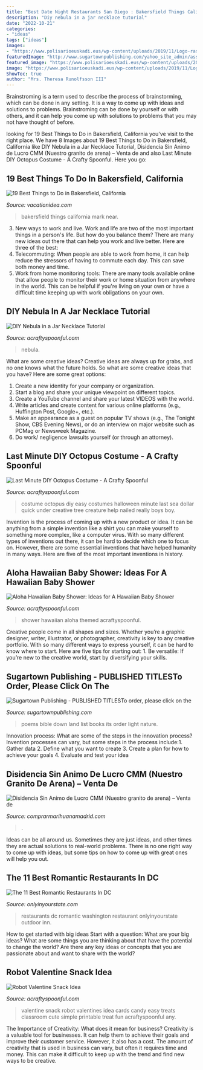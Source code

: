 ```yaml
---
title: "Best Date Night Restaurants San Diego : Bakersfield Things California Mark Near"
description: "Diy nebula in a jar necklace tutorial"
date: "2022-10-21"
categories:
- "ideas"
tags: ["ideas"]
images:
- "https://www.polisarioeuskadi.eus/wp-content/uploads/2019/11/Logo-rasd-facebook.jpg"
featuredImage: "http://www.sugartownpublishing.com/yahoo_site_admin/assets/images/Mi_Tierra.133153032_std.jpg"
featured_image: "https://www.polisarioeuskadi.eus/wp-content/uploads/2019/11/Logo-rasd-facebook.jpg"
image: "https://www.polisarioeuskadi.eus/wp-content/uploads/2019/11/Logo-rasd-facebook.jpg"
ShowToc: true
author: "Mrs. Theresa Runolfsson III"
---
```



Brainstroming is a term used to describe the process of brainstorming, which can be done in any setting. It is a way to come up with ideas and solutions to problems. Brainstroming can be done by yourself or with others, and it can help you come up with solutions to problems that you may not have thought of before.

	

		
looking for 19 Best Things to Do in Bakersfield, California you've visit to the right place. We have 8 Images about 19 Best Things to Do in Bakersfield, California like DIY Nebula in a Jar Necklace Tutorial, Disidencia Sin Animo de Lucro CMM (Nuestro granito de arena) – Venta de and also Last Minute DIY Octopus Costume - A Crafty Spoonful. Here you go:
		
    
## 19 Best Things To Do In Bakersfield, California

<img loading=lazy src="https://vacationidea.com/pix/img25Hy8R/articles/best-things-to-do-in-bakersfield-ca_g14_mobi.jpg" onerror="this.onerror=null;this.src='https://tse4.mm.bing.net/th?id=OIP.z3rxm78YNrhEOa_ma_-rwAAAAA&amp;pid=15.1';" alt="19 Best Things to Do in Bakersfield, California">

_Source: vacationidea.com_

>bakersfield things california mark near. 

	

3. New ways to work and live.
Work and life are two of the most important things in a person's life. But how do you balance them? There are many new ideas out there that can help you work and live better. Here are three of the best: 
1. Telecommuting: When people are able to work from home, it can help reduce the stressors of having to commute each day. This can save both money and time. 
2. Work from home monitoring tools: There are many tools available online that allow people to monitor their work or home situation from anywhere in the world. This can be helpful if you're living on your own or have a difficult time keeping up with work obligations on your own. 

    
## DIY Nebula In A Jar Necklace Tutorial

<img loading=lazy src="https://acraftyspoonful.com/wp-content/uploads/2017/02/DIY-Nebula-in-a-Jar-Necklace-Tutorial.jpg" onerror="this.onerror=null;this.src='https://tse4.mm.bing.net/th?id=OIP.yEK-jGommR8fMkUSOppk0QHaLL&amp;pid=15.1';" alt="DIY Nebula in a Jar Necklace Tutorial">

_Source: acraftyspoonful.com_

>nebula. 

	

What are some creative ideas?
Creative ideas are always up for grabs, and no one knows what the future holds. So what are some creative ideas that you have? Here are some great options: 
1. Create a new identity for your company or organization.
2. Start a blog and share your unique viewpoint on different topics.
3. Create a YouTube channel and share your latest VIDEOS with the world. 
4. Write articles and create content for various online platforms (e.g., Huffington Post, Google+, etc.). 
5. Make an appearance as a guest on popular TV shows (e.g., The Tonight Show, CBS Evening News), or do an interview on major website such as PCMag or Newsweek Magazine. 
6. Do work/ negligence lawsuits yourself (or through an attorney).

    
## Last Minute DIY Octopus Costume - A Crafty Spoonful

<img loading=lazy src="https://acraftyspoonful.com/wp-content/uploads/2017/02/DIY-Octopus-Costume-a-quick-and-easy-costume-you-can-make-for-as-little-as-5-with-the-help-of-Dollar-Tree.jpg" onerror="this.onerror=null;this.src='https://tse4.mm.bing.net/th?id=OIP.zFRv16LWHNx9LFZGCGjgtgHaLL&amp;pid=15.1';" alt="Last Minute DIY Octopus Costume - A Crafty Spoonful">

_Source: acraftyspoonful.com_

>costume octopus diy easy costumes halloween minute last sea dollar quick under creative tree creature help nailed really boys boy. 

	

Invention is the process of coming up with a new product or idea. It can be anything from a simple invention like a shirt you can make yourself to something more complex, like a computer virus. With so many different types of inventions out there, it can be hard to decide which one to focus on. However, there are some essential inventions that have helped humanity in many ways. Here are five of the most important inventions in history.

    
## Aloha Hawaiian Baby Shower: Ideas For A Hawaiian Baby Shower

<img loading=lazy src="http://acraftyspoonful.com/wp-content/uploads/2017/02/Aloha-Hawaiian-Themed-Baby-Shower-2-646x975.jpg" onerror="this.onerror=null;this.src='https://tse3.mm.bing.net/th?id=OIP.ecjyyhQdjxqqlvxR21kJigHaLL&amp;pid=15.1';" alt="Aloha Hawaiian Baby Shower: Ideas for A Hawaiian Baby Shower">

_Source: acraftyspoonful.com_

>shower hawaiian aloha themed acraftyspoonful. 

	

Creative people come in all shapes and sizes. Whether you’re a graphic designer, writer, illustrator, or photographer, creativity is key to any creative portfolio. With so many different ways to express yourself, it can be hard to know where to start. Here are five tips for starting out: 1. Be versatile: If you’re new to the creative world, start by diversifying your skills.

    
## Sugartown Publishing - PUBLISHED TITLESTo Order, Please Click On The

<img loading=lazy src="http://www.sugartownpublishing.com/yahoo_site_admin/assets/images/Mi_Tierra.133153032_std.jpg" onerror="this.onerror=null;this.src='https://tse4.mm.bing.net/th?id=OIP._ZKtb1SApAGHacU9R1eQCAHaLG&amp;pid=15.1';" alt="Sugartown Publishing - PUBLISHED TITLESTo order, please click on the">

_Source: sugartownpublishing.com_

>poems bible down land list books its order light nature. 

	

Innovation process: What are some of the steps in the innovation process?
Invention processes can vary, but some steps in the process include:1. Gather data 2. Define what you want to create 3. Create a plan for how to achieve your goals 4. Evaluate and test your idea 
    
## Disidencia Sin Animo De Lucro CMM (Nuestro Granito De Arena) – Venta De

<img loading=lazy src="https://www.polisarioeuskadi.eus/wp-content/uploads/2019/11/Logo-rasd-facebook.jpg" onerror="this.onerror=null;this.src='https://tse1.mm.bing.net/th?id=OIP.0a_oQp4GuyzRdYbeItvvXAAAAA&amp;pid=15.1';" alt="Disidencia Sin Animo de Lucro CMM (Nuestro granito de arena) – Venta de">

_Source: comprarmarihuanamadrid.com_

>. 

	

Ideas can be all around us. Sometimes they are just ideas, and other times they are actual solutions to real-world problems. There is no one right way to come up with ideas, but some tips on how to come up with great ones will help you out.

    
## The 11 Best Romantic Restaurants In DC

<img loading=lazy src="http://cdn.onlyinyourstate.com/wp-content/uploads/2017/12/tabard1.jpg" onerror="this.onerror=null;this.src='https://tse2.mm.bing.net/th?id=OIP.mTeCqBftAYno3BFKNGmRyQHaE2&amp;pid=15.1';" alt="The 11 Best Romantic Restaurants In DC">

_Source: onlyinyourstate.com_

>restaurants dc romantic washington restaurant onlyinyourstate outdoor inn. 

	

How to get started with big ideas
Start with a question: What are your big ideas? 
What are some things you are thinking about that have the potential to change the world? Are there any key ideas or concepts that you are passionate about and want to share with the world?

    
## Robot Valentine Snack Idea

<img loading=lazy src="https://acraftyspoonful.com/wp-content/uploads/2017/02/Robot-Valentine-Snack-Idea-a-simple-and-easy-snack-for-any-valentines-party.jpg" onerror="this.onerror=null;this.src='https://tse1.mm.bing.net/th?id=OIP.VL1iy6c8X0vyQqPEh8GEQAHaLL&amp;pid=15.1';" alt="Robot Valentine Snack Idea">

_Source: acraftyspoonful.com_

>valentine snack robot valentines idea cards candy easy treats classroom cute simple printable treat fun acraftyspoonful any. 

	

The Importance of Creativity: What does it mean for business?
Creativity is a valuable tool for businesses. It can help them to achieve their goals and improve their customer service. However, it also has a cost. The amount of creativity that is used in business can vary, but often it requires time and money. This can make it difficult to keep up with the trend and find new ways to be creative.

